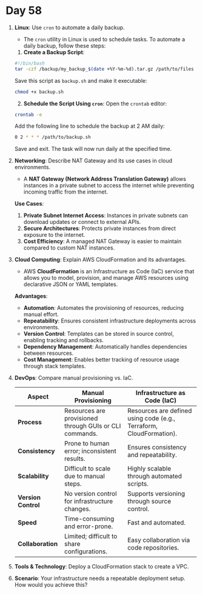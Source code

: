 # Day 58


1. **Linux**: Use `cron` to automate a daily backup.
   - The `cron` utility in Linux is used to schedule tasks. To automate a daily backup, follow these steps:
 
    1. **Create a Backup Script**:
   ```bash
   #!/bin/bash
   tar -czf /backup/my_backup_$(date +%Y-%m-%d).tar.gz /path/to/files
   ```
   Save this script as `backup.sh` and make it executable:
   ```bash
   chmod +x backup.sh
   ```
  
    2. **Schedule the Script Using `cron`**:
   Open the `crontab` editor:
   ```bash
   crontab -e
   ```
   Add the following line to schedule the backup at 2 AM daily:
   ```bash
   0 2 * * * /path/to/backup.sh
   ```
   Save and exit. The task will now run daily at the specified time.


2. **Networking**: Describe NAT Gateway and its use cases in cloud environments.
   - A **NAT Gateway (Network Address Translation Gateway)** allows instances in a private subnet to access the internet while preventing incoming traffic from the internet.

   **Use Cases**:
    1. **Private Subnet Internet Access**: Instances in private subnets can download updates or connect to external APIs.
    2. **Secure Architectures**: Protects private instances from direct exposure to the internet.
    3. **Cost Efficiency**: A managed NAT Gateway is easier to maintain compared to custom NAT instances.


3. **Cloud Computing**: Explain AWS CloudFormation and its advantages.
   - AWS **CloudFormation** is an Infrastructure as Code (IaC) service that allows you to model, provision, and manage AWS resources using declarative JSON or YAML templates.

   **Advantages**:
    - **Automation**: Automates the provisioning of resources, reducing manual effort.
    - **Repeatability**: Ensures consistent infrastructure deployments across environments.
    - **Version Control**: Templates can be stored in source control, enabling tracking and rollbacks.
    - **Dependency Management**: Automatically handles dependencies between resources.
    - **Cost Management**: Enables better tracking of resource usage through stack templates.


4. **DevOps**: Compare manual provisioning vs. IaC.
   
   | **Aspect**             | **Manual Provisioning**                       | **Infrastructure as Code (IaC)**             |
   |------------------------|-----------------------------------------------|----------------------------------------------|
   | **Process**            | Resources are provisioned through GUIs or CLI commands. | Resources are defined using code (e.g., Terraform, CloudFormation). |
   | **Consistency**        | Prone to human error; inconsistent results.   | Ensures consistency and repeatability.       |
   | **Scalability**        | Difficult to scale due to manual steps.       | Highly scalable through automated scripts.   |
   | **Version Control**    | No version control for infrastructure changes.| Supports versioning through source control.  |
   | **Speed**              | Time-consuming and error-prone.              | Fast and automated.                          |
   | **Collaboration**      | Limited; difficult to share configurations.   | Easy collaboration via code repositories.    |


5. **Tools & Technology**: Deploy a CloudFormation stack to create a VPC.

6. **Scenario**: Your infrastructure needs a repeatable deployment setup. How would you achieve this?

